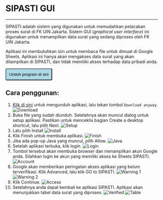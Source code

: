 # SIPASTI GUI

---

SIPASTI adalah sistem yang digunakan untuk memudahkan pelacakan proses surat di FK UIN Jakarta. 
Sistem GUI (*graphical user interface*) ini digunakan untuk menampilkan data surat yang sedang diproses oleh FK UIN Jakarta.

Aplikasi ini membutuhkan izin untuk membaca file untuk dimuat di Google Sheets. 
Aplikasi ini hanya akan mengakses data surat yang akan ditampilkan di SIPASTI, dan tidak memiliki akses terhadap data pribadi anda.

<button style="background-color:lightblue; padding:10px; border-radius: 4px;" name="Download" onclick="window.open('https://drive.usercontent.google.com/download?id=1eVID8kpjmld4SBmxg4vcytNTH03ie6_i&export=download','_blank')" > Unduh program di sini</button>

## Cara penggunan:

1. <a href="https://drive.usercontent.google.com/download?id=1eVID8kpjmld4SBmxg4vcytNTH03ie6_i&export=download" target="_blank">Klik di sini</a>
   untuk mengunduh aplikasi, lalu tekan tombol `Download anyway`.
   ![Download](src/main/resources/img/readme_1.png)
2. Buka file yang sudah diunduh. Setelahnya akan muncul dialog untuk setup aplikasi.
   Pastikan untuk menceklis bagian Create a desktop shortcut, lalu pilih Next.
   ![Setup](src/main/resources/img/readme_2.png)
3. Lalu pilih Install
   ![Install](src/main/resources/img/readme_3.png)
4. Klik Finish untuk membuka aplikasi.
   ![Finish](src/main/resources/img/readme_4.png)
5. Jika ada pop-up Java yang muncul, pilih Allow.
   ![Java](src/main/resources/img/readme_5.png)
6. Setelah aplikasi terbuka, klik login.
   ![Login](src/main/resources/img/readme_6.png)
7. Tombol tersebut akan membuka browser dan menampilkan akun Google anda.
   Silahkan login ke akun yang memiliki akses ke Sheets SIPASTI.
   ![Account](src/main/resources/img/readme_7.png)
8. Google akan memberikan peringatan akses aplikasi yang belum terverifikasi.
   Klik Advanced, lalu klik GO to SIPASTI.
   ![Warning 1](src/main/resources/img/readme_8.png)
   ![Warning 2](src/main/resources/img/readme_9.png)
9. Klik Continue.
   ![Access](src/main/resources/img/readme_10.png)
10. Setelahnya anda dapat kembali ke aplikasi SIPASTI.
    Aplikasi akan menunjukkan tabel data surat yang diproses.
    ![Verified](src/main/resources/img/readme_11.png)
    ![Table](src/main/resources/img/readme_12.png)